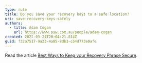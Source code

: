 ```yaml
---
type: rule
title: Do you save your recovery keys to a safe location?
uri: save-recovery-keys-safely
authors:
  - title: Adam Cogan
    url: https://www.ssw.com.au/people/adam-cogan
created: 2022-03-24T20:04:21.814Z
guid: f32a7517-9a23-4a85-8db1-cb4d773e0afe
---
```

Read the article [Best Ways to Keep your Recovery Phrase Secure](https://www.ledger.com/academy/hardwarewallet/best-ways-to-protect-your-recovery-phrase).

<!--endintro-->